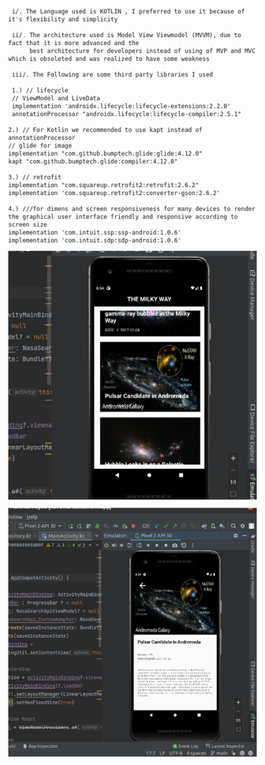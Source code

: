       

     i/. The Language used is KOTLIN , I preferred to use it because of it's flexibility and simplicity

     ii/. The architecture used is Model View Viewmodel (MVVM), due to fact that it is more advanced and the
          best architecture for developers instead of using of MVP and MVC which is obsoleted and was realized to have some weakness

     iii/. The Following are some third party libraries I used

     1.) // lifecycle
     // ViewModel and LiveData
     implementation 'androidx.lifecycle:lifecycle-extensions:2.2.0'
     annotationProcessor "androidx.lifecycle:lifecycle-compiler:2.5.1"

    2.) // For Kotlin we recommended to use kapt instead of annotationProcessor
    // glide for image
    implementation "com.github.bumptech.glide:glide:4.12.0"
    kapt "com.github.bumptech.glide:compiler:4.12.0"

    3.) // retrofit
    implementation "com.squareup.retrofit2:retrofit:2.6.2"
    implementation 'com.squareup.retrofit2:converter-gson:2.6.2'

    4.) ///for dimens and screen responsiveness for many devices to render the graphical user interface friendly and responsive according to screen size
    implementation 'com.intuit.ssp:ssp-android:1.0.6'
    implementation 'com.intuit.sdp:sdp-android:1.0.6'

![screenshot 1](screenshots/image1.png)

![screenshot 2](screenshots/image2.png)

